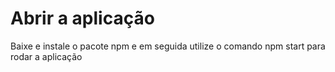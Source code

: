 # Abrir a aplicação 

Baixe e instale o pacote npm e em seguida utilize o comando npm start para rodar a aplicação 



